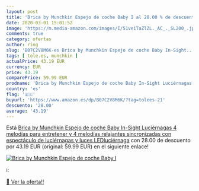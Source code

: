 ```yaml
---
layout: post
title: 'Brica by Munchkin Espejo de coche Baby I al 28.00 % de descuento'
date: 2020-03-01 15:01:52
image: 'https://m.media-amazon.com/images/I/51veiTaZlZL._AC_._SL200_.jpg'
comments: true
category: ofertas
author: ring
slug: 'B07C2V8M6K-es Brica by Munchkin Espejo de coche Baby In-Sight...'
tags: [ tole.es, munchkin ]
actualPrice: 43.19 EUR
currency: EUR
price: 43.19
comparePrice: 59.99 EUR
prodname: 'Brica by Munchkin Espejo de coche Baby In-Sight Luciérnagas  4 melodías para entretener y 4 melodías relajantes  sincronizadas con espectáculo de luciérnagas y luces LEDluciérnaga'
country: 'es'
flag: '🇪🇸'
buyurl: 'https://www.amazon.es/dp/B07C2V8M6K/?tag=tolees-21'
descuento: '28.00'
average: '43.19'
---
```


Está [Brica by Munchkin Espejo de coche Baby In-Sight Luciérnagas  4 melodías para entretener y 4 melodías relajantes  sincronizadas con espectáculo de luciérnagas y luces LEDluciérnaga](https://www.amazon.es/dp/B07C2V8M6K/?tag=tolees-21) con 28.00 de descuento por 43.19 EUR (original: 59.99 EUR) en el siguiente enlace!

[![Brica by Munchkin Espejo de coche Baby I](https://m.media-amazon.com/images/I/51veiTaZlZL._AC_._SL200_.jpg)](https://www.amazon.es/dp/B07C2V8M6K/?tag=tolees-21)

ℹ️:


[🛒 Ver la oferta!!](https://www.amazon.es/dp/B07C2V8M6K/?tag=tolees-21)
